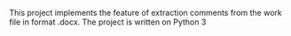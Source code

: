 This project implements the feature of extraction comments from the work file in format .docx.
The project is written on Python 3